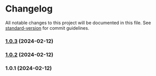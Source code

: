 # Changelog

All notable changes to this project will be documented in this file. See [standard-version](https://github.com/conventional-changelog/standard-version) for commit guidelines.

### [1.0.3](https://github.com/MapColonies/ts-server-boilerplate-copy/compare/v1.0.2...v1.0.3) (2024-02-12)

### [1.0.2](https://github.com/MapColonies/ts-server-boilerplate-copy/compare/v1.0.1...v1.0.2) (2024-02-12)

### 1.0.1 (2024-02-12)
